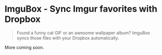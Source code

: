 # ImguBox - Sync Imgur favorites with Dropbox

> Found a funny cat GIF or an awesome wallpaper album? ImguBox syncs those files with your Dropbox automatically.

More coming soon.